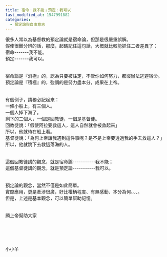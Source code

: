 ```yaml
---
title: 宿命：我不能；預定：我可以
last_modified_at: 1547991882
categories:
  - 預定論與自由意志
---
```


很多人常以為基督教的預定論就是宿命論，但那是很嚴重誤解。<br><!--more-->假使很難分辨的話，那麼，起碼記住這句話，大概就比較能抓住二者差異了：<br>宿命-------我不能。<br>預定-------我可以。<br><br><br>宿命論是『消極』的，認為只要被註定，不管你如何努力，都沒辦法逃避宿命。<br>預定論是『積極』的，強調的是努力盡本分，成果在上帝。<br><br><br>有個例子，請務必記起來：<br>一條小船上，有三個人。<br>一個人掉下海了。<br>剩下的二個人，一個是回教徒，一個是基督徒。<br>回教徒說：「假使阿拉要救這人，這人自然就會被救起來」<br>所以，他就待在船上看。<br>基督徒說：「為何上帝讓我遇到這件事呢？是不是上帝要透過我的手去救這人？」<br>所以，他就跳下去救這落海的人。<br><br><br>這個回教徒講的觀念，就是宿命論-----------我不能；<br>這個基督徒講的觀念，就是預定論-----------我可以。<br><br><br>預定論的觀念，當然不僅是如此簡單。<br>實際應用，更是牽涉很廣，好比權柄程度、有無感動、本分為何、、、。<br>但是，上述是基本觀念，可以簡單幫助記憶。<br><br><br>願上帝幫助大家<br><br><br><br><br><br>小小羊<br><br><br><br>
